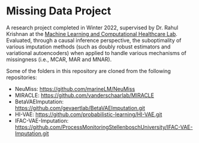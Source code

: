 # Missing Data Project
A research project completed in Winter 2022, supervised by Dr. Rahul Krishnan at the [Machine Learning and Computational Healthcare Lab](http://www.cs.toronto.edu/~rahulgk/index.html).
Evaluated, through a causal inference perspective, the suboptimality of various imputation methods (such as doubly robust estimators and variational autoencoders) when applied to handle various mechanisms of missingness (i.e., MCAR, MAR and MNAR).

Some of the folders in this repository are cloned from the following repositories:
- NeuMiss: https://github.com/marineLM/NeuMiss
- MIRACLE: https://github.com/vanderschaarlab/MIRACLE
- BetaVAEImputation: https://github.com/gevaertlab/BetaVAEImputation.git
- HI-VAE: https://github.com/probabilistic-learning/HI-VAE.git
- IFAC-VAE-Imputation: https://github.com/ProcessMonitoringStellenboschUniversity/IFAC-VAE-Imputation.git
